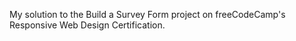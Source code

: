 My solution to the Build a Survey Form project on freeCodeCamp's Responsive Web Design Certification.
